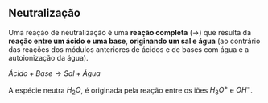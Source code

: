 ## Neutralização
Uma reação de neutralização é uma **reação completa** ($\longrightarrow$) que resulta da **reação entre um ácido e uma base**, **originando um sal e água** (ao contrário das reações dos módulos anteriores de ácidos e de bases com água e a autoionização da água).

$Ácido + Base \longrightarrow Sal + Água$

A espécie neutra $H_2O$, é originada pela reação entre os iões $H_3O^+$ e $OH^-$.
